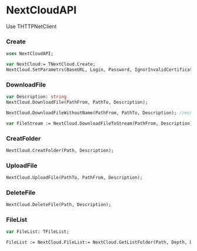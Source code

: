 # NextCloudAPI
Use THTTPNetClient

### Create
```Pascal
uses NextCloudAPI;

var NextCloud:= TNextCloud.Create;
NextCloud.SetParametrs(BaseURL, Login, Password, IgnorInvalidCertificate);
```

### DownloadFile
```Pascal
var Description: string 
NextCloud.DownloadFile(PathFrom, PathTo, Description);

NextCloud.DownloadFileWithoutName(PathFrom, PathTo, Description); //если нужно указать имя файла вручную

var FileStream := NextCloud.DownloadFileToStream(PathFrom, Description);
```

### CreatFolder
```Pascal 
NextCloud.CreatFolder(Path, Description);
```

### UploadFile
```Pascal 
NextCloud.UploadFile(PathTo, PathFrom, Description);
```

### DeleteFile
```Pascal 
NextCloud.DeleteFile(Path, Description);
```

### FileList 
```Pascal
var FileList: TFileList;

FileList := NextCloud.FileList:= NextCloud.GetListFolder(Path, Depth, Description);  // Depth not release
```
